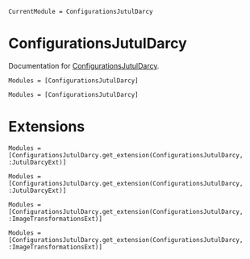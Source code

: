 ```@meta
CurrentModule = ConfigurationsJutulDarcy
```

# ConfigurationsJutulDarcy

Documentation for [ConfigurationsJutulDarcy](https://github.com/gbruer15/ConfigurationsJutulDarcy.jl.jl).


```@index
Modules = [ConfigurationsJutulDarcy]
```

```@autodocs
Modules = [ConfigurationsJutulDarcy]
```


# Extensions

```@index
Modules = [ConfigurationsJutulDarcy.get_extension(ConfigurationsJutulDarcy, :JutulDarcyExt)]
```

```@autodocs
Modules = [ConfigurationsJutulDarcy.get_extension(ConfigurationsJutulDarcy, :JutulDarcyExt)]
```


```@index
Modules = [ConfigurationsJutulDarcy.get_extension(ConfigurationsJutulDarcy, :ImageTransformationsExt)]
```

```@autodocs
Modules = [ConfigurationsJutulDarcy.get_extension(ConfigurationsJutulDarcy, :ImageTransformationsExt)]
```
